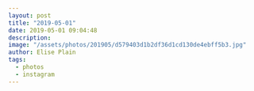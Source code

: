 ```yaml
---
layout: post
title: "2019-05-01"
date: 2019-05-01 09:04:48
description: 
image: "/assets/photos/201905/d579403d1b2df36d1cd130de4ebff5b3.jpg"
author: Elise Plain
tags: 
  - photos
  - instagram
---
```



<p></p>
